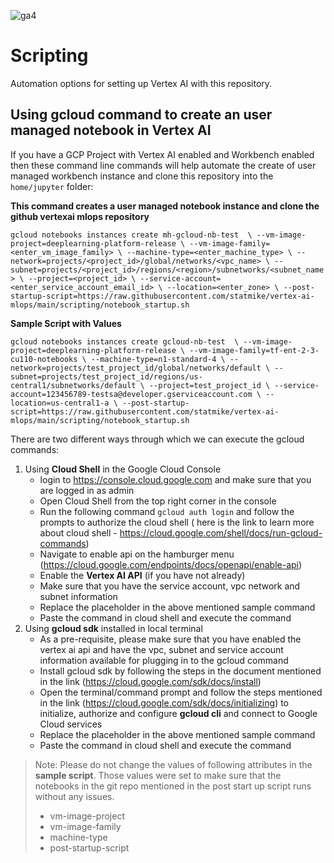 ![ga4](https://www.google-analytics.com/collect?v=2&tid=G-6VDTYWLKX6&cid=1&en=page_view&sid=1&dl=statmike%2Fvertex-ai-mlops%2Fscripting&dt=readme.md)

# Scripting
Automation options for setting up Vertex AI with this repository.

## Using gcloud command to create an user managed notebook in Vertex AI

If you have a GCP Project with Vertex AI enabled and Workbench enabled then these command line commands will help automate the create of user managed workbench instance and clone this repository into the `home/jupyter` folder:

**This command creates a user managed notebook instance and clone the github vertexai mlops repository**

`gcloud notebooks instances create mh-gcloud-nb-test  \
--vm-image-project=deeplearning-platform-release \
--vm-image-family=<enter_vm_image_family> \
--machine-type=<enter_machine_type> \
--network=projects/<project_id>/global/networks/<vpc_name> \
--subnet=projects/<project_id>/regions/<region>/subnetworks/<subnet_name> \
--project=<project_id> \
--service-account=<enter_service_account_email_id> \
--location=<enter_zone> \
--post-startup-script=https://raw.githubusercontent.com/statmike/vertex-ai-mlops/main/scripting/notebook_startup.sh`

**Sample Script with Values**

`gcloud notebooks instances create gcloud-nb-test  \
--vm-image-project=deeplearning-platform-release \
--vm-image-family=tf-ent-2-3-cu110-notebooks \
--machine-type=n1-standard-4 \
--network=projects/test_project_id/global/networks/default \
--subnet=projects/test_project_id/regions/us-central1/subnetworks/default \
--project=test_project_id \
--service-account=123456789-testsa@developer.gserviceaccount.com \
--location=us-central1-a \
--post-startup-script=https://raw.githubusercontent.com/statmike/vertex-ai-mlops/main/scripting/notebook_startup.sh`

There are two different ways through which we can execute the gcloud commands:

1. Using **Cloud Shell** in the Google Cloud Console
   - login to https://console.cloud.google.com and make sure that you are logged in as admin
   - Open Cloud Shell from the top right corner in the console 
   - Run the following command `gcloud auth login` and follow the prompts to authorize the cloud shell ( here is the link to learn more about cloud shell - https://cloud.google.com/shell/docs/run-gcloud-commands)
   - Navigate to enable api on the hamburger menu (https://cloud.google.com/endpoints/docs/openapi/enable-api) 
   - Enable the **Vertex AI API** (if you have not already)
   - Make sure that you have the service account, vpc network and subnet information
   - Replace the placeholder in the above mentioned sample command
   - Paste the command in cloud shell and execute the command
2. Using **gcloud sdk** installed in local terminal
   - As a pre-requisite, please make sure that you have enabled the vertex ai api and have the vpc, subnet and service account information available for plugging in to the gcloud command
   - Install gcloud sdk by following the steps in the document mentioned in the link (https://cloud.google.com/sdk/docs/install)
   - Open the terminal/command prompt and follow the steps mentioned in the link (https://cloud.google.com/sdk/docs/initializing) to initialize, authorize and configure **gcloud cli** and connect to Google Cloud services
   - Replace the placeholder in the above mentioned sample command
   - Paste the command in cloud shell and execute the command

> Note: Please do not change the values of following attributes in the **sample script**. Those values were set to make sure that the notebooks in the git repo mentioned in the post start up script runs without any issues.
> - vm-image-project
> - vm-image-family
> - machine-type
> - post-startup-script